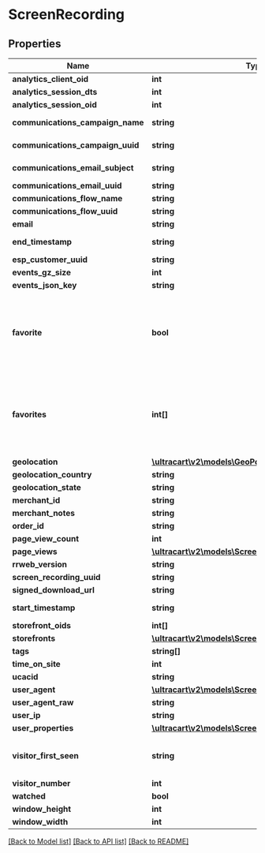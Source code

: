 # ScreenRecording

## Properties
Name | Type | Description | Notes
------------ | ------------- | ------------- | -------------
**analytics_client_oid** | **int** |  | [optional] 
**analytics_session_dts** | **int** |  | [optional] 
**analytics_session_oid** | **int** |  | [optional] 
**communications_campaign_name** | **string** | Campaign Name | [optional] 
**communications_campaign_uuid** | **string** | Campaign UUID | [optional] 
**communications_email_subject** | **string** | Email subject | [optional] 
**communications_email_uuid** | **string** | Email UUID | [optional] 
**communications_flow_name** | **string** | Flow Name | [optional] 
**communications_flow_uuid** | **string** | Flow UUID | [optional] 
**email** | **string** |  | [optional] 
**end_timestamp** | **string** | Ending timestamp | [optional] 
**esp_customer_uuid** | **string** |  | [optional] 
**events_gz_size** | **int** |  | [optional] 
**events_json_key** | **string** |  | [optional] 
**favorite** | **bool** | True if the user calling the API has favorited this particular screen recording. | [optional] 
**favorites** | **int[]** | Array of user ids that favorited this particular screen recording. | [optional] 
**geolocation** | [**\ultracart\v2\models\GeoPoint**](GeoPoint.md) |  | [optional] 
**geolocation_country** | **string** |  | [optional] 
**geolocation_state** | **string** |  | [optional] 
**merchant_id** | **string** |  | [optional] 
**merchant_notes** | **string** |  | [optional] 
**order_id** | **string** |  | [optional] 
**page_view_count** | **int** |  | [optional] 
**page_views** | [**\ultracart\v2\models\ScreenRecordingPageView[]**](ScreenRecordingPageView.md) |  | [optional] 
**rrweb_version** | **string** |  | [optional] 
**screen_recording_uuid** | **string** |  | [optional] 
**signed_download_url** | **string** |  | [optional] 
**start_timestamp** | **string** | Starting timestamp | [optional] 
**storefront_oids** | **int[]** |  | [optional] 
**storefronts** | [**\ultracart\v2\models\ScreenRecordingStoreFront[]**](ScreenRecordingStoreFront.md) |  | [optional] 
**tags** | **string[]** |  | [optional] 
**time_on_site** | **int** |  | [optional] 
**ucacid** | **string** |  | [optional] 
**user_agent** | [**\ultracart\v2\models\ScreenRecordingUserAgent**](ScreenRecordingUserAgent.md) |  | [optional] 
**user_agent_raw** | **string** |  | [optional] 
**user_ip** | **string** |  | [optional] 
**user_properties** | [**\ultracart\v2\models\ScreenRecordingUserProperty[]**](ScreenRecordingUserProperty.md) |  | [optional] 
**visitor_first_seen** | **string** | Timestamp this visitor was first seen | [optional] 
**visitor_number** | **int** |  | [optional] 
**watched** | **bool** |  | [optional] 
**window_height** | **int** |  | [optional] 
**window_width** | **int** |  | [optional] 

[[Back to Model list]](../README.md#documentation-for-models) [[Back to API list]](../README.md#documentation-for-api-endpoints) [[Back to README]](../README.md)


